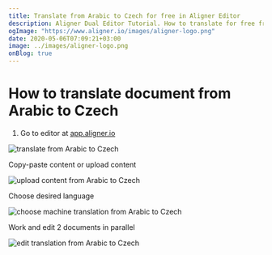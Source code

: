 ```yaml
---
title: Translate from Arabic to Czech for free in Aligner Editor
description: Aligner Dual Editor Tutorial. How to translate for free from Arabic to Czech. Aligner is multilingual document management platform. 
ogImage: "https://www.aligner.io/images/aligner-logo.png"
date: 2020-05-06T07:09:21+03:00
image: ../images/aligner-logo.png
onBlog: true
---
```


# How to translate document from Arabic to Czech

1. Go to editor at [app.aligner.io](https://app.aligner.io "Aligner App web page")

![translate from Arabic to Czech](../aligner-blank-editor.png "translate from Arabic to Czech")

Copy-paste content or upload content

![upload content from Arabic to Czech](../aligner-uploaded-document.png "upload content from Arabic to Czech")

Choose desired language

![choose machine translation from Arabic to Czech](../aligner-language-dropdown.png "choose machine translation from Arabic to Czech")

Work and edit 2 documents in parallel

![edit translation from Arabic to Czech](../aligner-double-sitded-editor.png "edit translation from Arabic to Czech")

